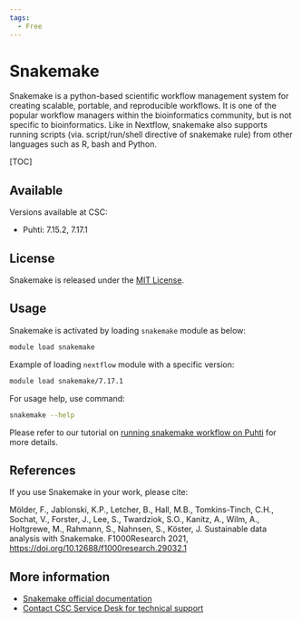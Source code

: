 ```yaml
---
tags:
  - Free
---
```


# Snakemake

Snakemake is a python-based scientific workflow management system for creating scalable, portable, and reproducible workflows. It is one of 
the popular workflow managers within the bioinformatics community, but
is not specific to bioinformatics. Like in Nextflow, snakemake also supports running scripts (via. script/run/shell directive of snakemake rule) from other languages such as R, bash and Python.

[TOC]

## Available 

Versions available at CSC:

* Puhti: 7.15.2, 7.17.1

## License

Snakemake is released under the
[MIT License](https://snakemake.readthedocs.io/en/stable/project_info/license.html).

## Usage

Snakemake is activated by loading `snakemake` module as below:

```bash
module load snakemake
```

Example of loading `nextflow` module with a specific version:

```bash
module load snakemake/7.17.1
```

For usage help, use command:

```bash
snakemake --help
```

Please refer to our tutorial on [running snakemake workflow on Puhti](../support/tutorials/snakemake-puhti.md) for more details.


## References

If you use Snakemake in your work, please cite:

Mölder, F., Jablonski, K.P., Letcher, B., Hall, M.B., Tomkins-Tinch, C.H., Sochat, V.,
Forster, J., Lee, S., Twardziok, S.O., Kanitz, A., Wilm, A., Holtgrewe, M., Rahmann, S.,
Nahnsen, S., Köster, J. Sustainable data analysis with Snakemake. F1000Research 2021,
<https://doi.org/10.12688/f1000research.29032.1>

## More information

* [Snakemake official documentation](https://snakemake.readthedocs.io/en/stable/index.html)
* [Contact CSC Service Desk for technical support](../support/contact.md)
